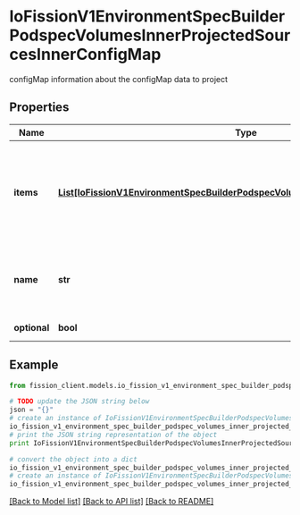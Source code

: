 # IoFissionV1EnvironmentSpecBuilderPodspecVolumesInnerProjectedSourcesInnerConfigMap

configMap information about the configMap data to project

## Properties

Name | Type | Description | Notes
------------ | ------------- | ------------- | -------------
**items** | [**List[IoFissionV1EnvironmentSpecBuilderPodspecVolumesInnerConfigMapItemsInner]**](IoFissionV1EnvironmentSpecBuilderPodspecVolumesInnerConfigMapItemsInner.md) | items if unspecified, each key-value pair in the Data field of the referenced ConfigMap will be projected into the volume as a file whose name is the key and content is the value. If specified, the listed keys will be projected into the specified paths, and unlisted keys will not be present. If a key is specified which is not present in the ConfigMap, the volume setup will error unless it is marked optional. Paths must be relative and may not contain the &#39;..&#39; path or start with &#39;..&#39;. | [optional] 
**name** | **str** | Name of the referent. This field is effectively required, but due to backwards compatibility is allowed to be empty. Instances of this type with an empty value here are almost certainly wrong. More info: https://kubernetes.io/docs/concepts/overview/working-with-objects/names/#names | [optional] 
**optional** | **bool** | optional specify whether the ConfigMap or its keys must be defined | [optional] 

## Example

```python
from fission_client.models.io_fission_v1_environment_spec_builder_podspec_volumes_inner_projected_sources_inner_config_map import IoFissionV1EnvironmentSpecBuilderPodspecVolumesInnerProjectedSourcesInnerConfigMap

# TODO update the JSON string below
json = "{}"
# create an instance of IoFissionV1EnvironmentSpecBuilderPodspecVolumesInnerProjectedSourcesInnerConfigMap from a JSON string
io_fission_v1_environment_spec_builder_podspec_volumes_inner_projected_sources_inner_config_map_instance = IoFissionV1EnvironmentSpecBuilderPodspecVolumesInnerProjectedSourcesInnerConfigMap.from_json(json)
# print the JSON string representation of the object
print IoFissionV1EnvironmentSpecBuilderPodspecVolumesInnerProjectedSourcesInnerConfigMap.to_json()

# convert the object into a dict
io_fission_v1_environment_spec_builder_podspec_volumes_inner_projected_sources_inner_config_map_dict = io_fission_v1_environment_spec_builder_podspec_volumes_inner_projected_sources_inner_config_map_instance.to_dict()
# create an instance of IoFissionV1EnvironmentSpecBuilderPodspecVolumesInnerProjectedSourcesInnerConfigMap from a dict
io_fission_v1_environment_spec_builder_podspec_volumes_inner_projected_sources_inner_config_map_form_dict = io_fission_v1_environment_spec_builder_podspec_volumes_inner_projected_sources_inner_config_map.from_dict(io_fission_v1_environment_spec_builder_podspec_volumes_inner_projected_sources_inner_config_map_dict)
```
[[Back to Model list]](../README.md#documentation-for-models) [[Back to API list]](../README.md#documentation-for-api-endpoints) [[Back to README]](../README.md)



